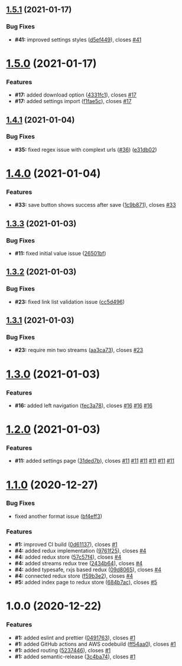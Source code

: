 ## [1.5.1](https://github.com/gasserandreas/webstream/compare/v1.5.0...v1.5.1) (2021-01-17)


### Bug Fixes

* **#41:** improved settings styles ([d5ef449](https://github.com/gasserandreas/webstream/commit/d5ef4499818746578a1802ccba8e7aee89cf0f90)), closes [#41](https://github.com/gasserandreas/webstream/issues/41)

# [1.5.0](https://github.com/gasserandreas/webstream/compare/v1.4.1...v1.5.0) (2021-01-17)


### Features

* **#17:** added download option ([4331fc1](https://github.com/gasserandreas/webstream/commit/4331fc1f16a5c69045e3e19cbb59bd0b6d9956d5)), closes [#17](https://github.com/gasserandreas/webstream/issues/17)
* **#17:** added settings import ([f1fae5c](https://github.com/gasserandreas/webstream/commit/f1fae5cae1280ecb5ea76dc45311d6abc0da6f81)), closes [#17](https://github.com/gasserandreas/webstream/issues/17)

## [1.4.1](https://github.com/gasserandreas/webstream/compare/v1.4.0...v1.4.1) (2021-01-04)


### Bug Fixes

* **#35:** fixed regex issue with complext urls ([#36](https://github.com/gasserandreas/webstream/issues/36)) ([e31db02](https://github.com/gasserandreas/webstream/commit/e31db02324df77df68868acff504301baa256e2e))

# [1.4.0](https://github.com/gasserandreas/webstream/compare/v1.3.3...v1.4.0) (2021-01-04)


### Features

* **#33:** save button shows success after save ([1c9b871](https://github.com/gasserandreas/webstream/commit/1c9b871beab4a7d745783ecb59232dd8706609d6)), closes [#33](https://github.com/gasserandreas/webstream/issues/33)

## [1.3.3](https://github.com/gasserandreas/webstream/compare/v1.3.2...v1.3.3) (2021-01-03)


### Bug Fixes

* **#11:** fixed initial value issue ([26501bf](https://github.com/gasserandreas/webstream/commit/26501bf57673836f6242936ec6d0d78ea6337d86))

## [1.3.2](https://github.com/gasserandreas/webstream/compare/v1.3.1...v1.3.2) (2021-01-03)


### Bug Fixes

* **#23:** fixed link list validation issue ([cc5d496](https://github.com/gasserandreas/webstream/commit/cc5d496c8fbd7a612cd50717e20cec2958c4d2e9))

## [1.3.1](https://github.com/gasserandreas/webstream/compare/v1.3.0...v1.3.1) (2021-01-03)


### Bug Fixes

* **#23:** require min two streams ([aa3ca73](https://github.com/gasserandreas/webstream/commit/aa3ca73a0929c42b5a711d8c1c85e9692a3220bc)), closes [#23](https://github.com/gasserandreas/webstream/issues/23)

# [1.3.0](https://github.com/gasserandreas/webstream/compare/v1.2.0...v1.3.0) (2021-01-03)


### Features

* **#16:** added left navigation ([fec3a78](https://github.com/gasserandreas/webstream/commit/fec3a788f59d498cc7a6d064032e97f1abf30bd1)), closes [#16](https://github.com/gasserandreas/webstream/issues/16) [#16](https://github.com/gasserandreas/webstream/issues/16) [#16](https://github.com/gasserandreas/webstream/issues/16)

# [1.2.0](https://github.com/gasserandreas/webstream/compare/v1.1.0...v1.2.0) (2021-01-03)


### Features

* **#11:** added settings page ([31ded7b](https://github.com/gasserandreas/webstream/commit/31ded7b2dd4279b87ed46d39e129048a4552daed)), closes [#11](https://github.com/gasserandreas/webstream/issues/11) [#11](https://github.com/gasserandreas/webstream/issues/11) [#11](https://github.com/gasserandreas/webstream/issues/11) [#11](https://github.com/gasserandreas/webstream/issues/11) [#11](https://github.com/gasserandreas/webstream/issues/11) [#11](https://github.com/gasserandreas/webstream/issues/11)

# [1.1.0](https://github.com/gasserandreas/webstream/compare/v1.0.0...v1.1.0) (2020-12-27)


### Bug Fixes

* fixed another format issue ([bf4eff3](https://github.com/gasserandreas/webstream/commit/bf4eff3de75e2fdee744e8c51284d77e4bb1c25c))


### Features

* **#1:** improved CI build ([0d61137](https://github.com/gasserandreas/webstream/commit/0d61137275fd08a5de53a2eacf76e77d5d51cc86)), closes [#1](https://github.com/gasserandreas/webstream/issues/1)
* **#4:** added redux implementation ([9761f25](https://github.com/gasserandreas/webstream/commit/9761f251ff501b2c6689bfb53f28feba90ebc2d1)), closes [#4](https://github.com/gasserandreas/webstream/issues/4)
* **#4:** added redux store ([57c57f4](https://github.com/gasserandreas/webstream/commit/57c57f4c40b3ec93d1a655926096b6c4817dd1ce)), closes [#4](https://github.com/gasserandreas/webstream/issues/4)
* **#4:** added streams redux tree ([2434b64](https://github.com/gasserandreas/webstream/commit/2434b64cae6a93ff3ba4b9c2803dc320fd65bc17)), closes [#4](https://github.com/gasserandreas/webstream/issues/4)
* **#4:** added typesafe, rxjs based redux ([09d8065](https://github.com/gasserandreas/webstream/commit/09d8065c13f04ad3a64d339fa69f88ae525394c3)), closes [#4](https://github.com/gasserandreas/webstream/issues/4)
* **#4:** connected redux store ([f59b3e2](https://github.com/gasserandreas/webstream/commit/f59b3e2c9d996af993881f45326b49d4a051fba0)), closes [#4](https://github.com/gasserandreas/webstream/issues/4)
* **#5:** added index page to redux store ([684b7ac](https://github.com/gasserandreas/webstream/commit/684b7acf6f18db467ead555ecf5892743d810f4e)), closes [#5](https://github.com/gasserandreas/webstream/issues/5)

# 1.0.0 (2020-12-22)


### Features

* **#1:** added eslint and prettier ([0491763](https://github.com/gasserandreas/webstream/commit/0491763869929290cf42391ade3852315b3116c7)), closes [#1](https://github.com/gasserandreas/webstream/issues/1)
* **#1:** added GitHub actions and AWS codebuild ([ff54aa0](https://github.com/gasserandreas/webstream/commit/ff54aa045b1e47bcfeb4a2c70e939abe7e7accb9)), closes [#1](https://github.com/gasserandreas/webstream/issues/1)
* **#1:** added routing ([5237446](https://github.com/gasserandreas/webstream/commit/5237446b056d42f56d151f64727adc6ba394cd22)), closes [#1](https://github.com/gasserandreas/webstream/issues/1)
* **#1:** added semantic-release ([3c4ba74](https://github.com/gasserandreas/webstream/commit/3c4ba74b0aa1cf611eb9f8d23b81ebadb8109ed9)), closes [#1](https://github.com/gasserandreas/webstream/issues/1)
